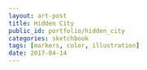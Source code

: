 ```yaml
---
layout: art-post
title: Hidden City
public_id: portfolio/hidden_city
categories: sketchbook
tags: [markers, color, illustration]
date: 2017-04-14
---
```

